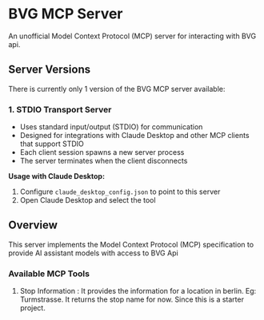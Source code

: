 # BVG MCP Server

An unofficial Model Context Protocol (MCP) server for interacting with BVG api.

## Server Versions

There is currently only 1 version of the BVG MCP server available:

### 1. STDIO Transport Server 

- Uses standard input/output (STDIO) for communication
- Designed for integrations with Claude Desktop and other MCP clients that support STDIO
- Each client session spawns a new server process
- The server terminates when the client disconnects

**Usage with Claude Desktop:**
1. Configure `claude_desktop_config.json` to point to this server
2. Open Claude Desktop and select the  tool

## Overview

This server implements the Model Context Protocol (MCP) specification to provide AI assistant models with access to BVG Api

### Available MCP Tools

1. Stop Information : It provides the information for a location in berlin. Eg: Turmstrasse. It returns the stop name for now. Since this is a starter project.
